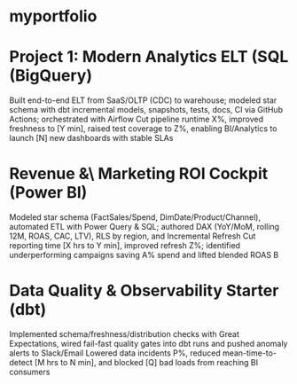 # myportfolio
# Project 1: Modern Analytics ELT (SQL (BigQuery)
Built end-to-end ELT from SaaS/OLTP (CDC) to warehouse; modeled star schema with dbt incremental models, snapshots, tests, docs, CI via GitHub Actions; orchestrated with Airflow
Cut pipeline runtime X%, improved freshness to [Y min], raised test coverage to Z%, enabling BI/Analytics to launch [N] new dashboards with stable SLAs

# Revenue \&\ Marketing ROI Cockpit (Power BI)
Modeled star schema (FactSales/Spend, DimDate/Product/Channel), automated ETL with Power Query & SQL; authored DAX (YoY/MoM, rolling 12M, ROAS, CAC, LTV), RLS by region, and Incremental Refresh
Cut reporting time [X hrs to Y min], improved refresh Z%; identified underperforming campaigns saving A% spend and lifted blended ROAS B

# Data Quality & Observability Starter (dbt)
Implemented schema/freshness/distribution checks with Great Expectations, wired fail-fast quality gates into dbt runs and pushed anomaly alerts to Slack/Email
Lowered data incidents P%, reduced mean-time-to-detect [M hrs to N min], and blocked [Q] bad loads from reaching BI consumers

